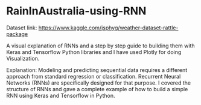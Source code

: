 # RainInAustralia-using-RNN

Dataset link: https://www.kaggle.com/jsphyg/weather-dataset-rattle-package

A visual explanation of RNNs and a step by step guide to building them with Keras and Tensorflow Python libraries and I have used Plotly for doing Visualization.

Explanation: Modeling and predicting sequential data requires a different approach from standard regression or classification. Recurrent Neural Networks (RNNs) are specifically designed for that purpose. I covered the structure of RNNs and gave a complete example of how to build a simple RNN using Keras and Tensorflow in Python.

